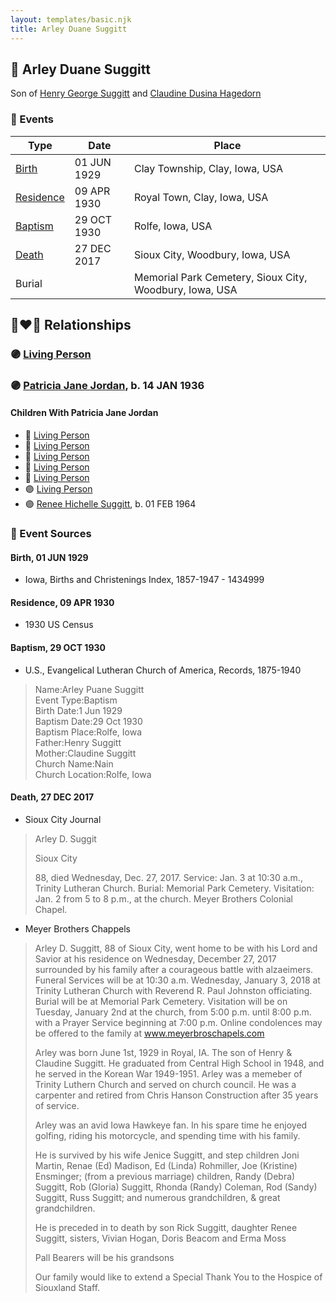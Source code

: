 ```yaml
---
layout: templates/basic.njk
title: Arley Duane Suggitt
---
```

## 🔵 Arley Duane Suggitt

Son of [Henry George Suggitt](/people/7/7271894) and [Claudine Dusina Hagedorn](/people/2/21896640)

### 📆 Events

Type | Date | Place
------ | ------ | ------
[Birth](#event-c0655156-df44-4a56-9c7b-fcb169bdf72a) | 01 JUN 1929 | Clay Township, Clay, Iowa, USA
[Residence](#event-4176ce95-1abd-48ab-b403-945d7235320f) | 09 APR 1930 | Royal Town, Clay, Iowa, USA
[Baptism](#event-12e3e13a-b7c4-47d1-84cb-3695eb62b45b) | 29 OCT 1930 | Rolfe, Iowa, USA
[Death](#event-6cc6e154-7fb1-4afc-85ad-ddcc923c2034) | 27 DEC 2017 | Sioux City, Woodbury, Iowa, USA
Burial |  | Memorial Park Cemetery, Sioux City, Woodbury, Iowa, USA

## 👩‍❤️‍👨 Relationships

### 🟣 [Living Person](/people/8/835290)

### 🟣 [Patricia Jane Jordan](/people/8/8578400), b. 14 JAN 1936

#### Children With Patricia Jane Jordan
* 🔵 [Living Person](/people/2/25836418)
* 🔵 [Living Person](/people/6/66289520)
* 🔵 [Living Person](/people/6/6498027)
* 🔵 [Living Person](/people/1/17261472)
* 🔵 [Living Person](/people/6/63194399)
* 🟣 [Living Person](/people/1/19693317)
* 🟣 [Renee Hichelle Suggitt](/people/4/42597908), b. 01 FEB 1964
### 📰 Event Sources

#### <a id="event-c0655156-df44-4a56-9c7b-fcb169bdf72a"></a> Birth, 01 JUN 1929
* Iowa, Births and Christenings Index, 1857-1947  - 1434999

#### <a id="event-4176ce95-1abd-48ab-b403-945d7235320f"></a> Residence, 09 APR 1930
* 1930 US Census

#### <a id="event-12e3e13a-b7c4-47d1-84cb-3695eb62b45b"></a> Baptism, 29 OCT 1930
* U.S., Evangelical Lutheran Church of America, Records, 1875-1940
>   
  > Name:Arley Puane Suggitt  
  > Event Type:Baptism  
  > Birth Date:1 Jun 1929  
  > Baptism Date:29 Oct 1930  
  > Baptism Place:Rolfe, Iowa  
  > Father:Henry Suggitt  
  > Mother:Claudine Suggitt  
  > Church Name:Nain  
  > Church Location:Rolfe, Iowa

#### <a id="event-6cc6e154-7fb1-4afc-85ad-ddcc923c2034"></a> Death, 27 DEC 2017
* Sioux City Journal
>   
  > Arley D. Suggit  
  >   
  > Sioux City  
  >   
  > 88, died Wednesday, Dec. 27, 2017. Service: Jan. 3 at 10:30 a.m., Trinity Lutheran Church. Burial: Memorial Park Cemetery. Visitation: Jan. 2 from 5 to 8 p.m., at the church. Meyer Brothers Colonial Chapel.
* Meyer Brothers Chappels
>   
  > Arley D. Suggitt, 88 of Sioux City, went home to be with his Lord and Savior at his residence on Wednesday, December 27, 2017 surrounded by his family after a courageous battle with alzaeimers. Funeral Services will be at 10:30 a.m. Wednesday, January 3, 2018 at Trinity Lutheran Church with Reverend R. Paul Johnston officiating. Burial will be at Memorial Park Cemetery. Visitation will be on Tuesday, January 2nd at the church, from 5:00 p.m. until 8:00 p.m. with a Prayer Service beginning at 7:00 p.m. Online condolences may be offered to the family at www.meyerbroschapels.com   
  >   
  > Arley was born June 1st, 1929 in Royal, IA. The son of Henry & Claudine Suggitt. He graduated from Central High School in 1948, and he served in the Korean War 1949-1951. Arley was a memeber of Trinity Luthern Church and served on church council. He was a carpenter and retired from Chris Hanson Construction after 35 years of service.   
  >   
  > Arley was an avid Iowa Hawkeye fan. In his spare time he enjoyed golfing, riding his motorcycle, and spending time with his family.   
  >   
  > He is survived by his wife Jenice Suggitt, and step children Joni Martin, Renae (Ed) Madison, Ed (Linda) Rohmiller, Joe (Kristine) Ensminger; (from a previous marriage) children, Randy (Debra) Suggitt, Rob (Gloria) Suggitt, Rhonda (Randy) Coleman, Rod (Sandy) Suggitt, Russ Suggitt; and numerous grandchildren, & great grandchildren.   
  >   
  > He is preceded in to death by son Rick Suggitt, daughter Renee Suggitt, sisters, Vivian Hogan, Doris Beacom and Erma Moss   
  >   
  > Pall Bearers will be his grandsons   
  >   
  > Our family would like to extend a Special Thank You to the Hospice of Siouxland Staff.
